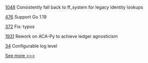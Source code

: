 
[1048](https://github.com/hyperledger/firefly/pull/1048) Consistently fall back to ff_system for legacy identity lookups

[476](https://github.com/hyperledger/fabric-gateway/pull/476) Support Go 1.19

[372](https://github.com/hyperledger-labs/fabric-token-sdk/pull/372) Fix: typos

[1931](https://github.com/hyperledger/aries-cloudagent-python/pull/1931) Rework on ACA-Py to achieve ledger agnosticism

[34](https://github.com/hyperledger/firefly-sdk-nodejs/pull/34) Configurable log level


[See more >>>](https://start-here.hyperledger.org/pull-requests)
